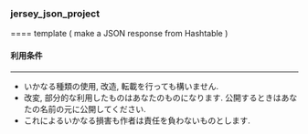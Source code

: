 ### jersey_json_project
====
template ( make a JSON response from Hashtable )

#### 利用条件
----
* いかなる種類の使用, 改造, 転載を行っても構いません.
* 改変, 部分的な利用したものはあなたのものになります. 公開するときはあなたの名前の元に公開してください.
* これによるいかなる損害も作者は責任を負わないものとします.
